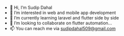 - 👋 Hi, I’m Sudip Dahal 
- 👀 I’m interested in web and mobile app development
- 🌱 I’m currently learning laravel and flutter side by side
- 💞️ I’m looking to collaborate on flutter automation...
- 📫 You can reach me via sudipdahal509@gmail.com

<!---
sid509/sid509 is a ✨ special ✨ repository because its `README.md` (this file) appears on your GitHub profile.
You can click the Preview link to take a look at your changes.
--->
